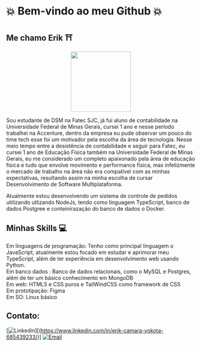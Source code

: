 
#  :boom: Bem-vindo ao meu Github  :boom:

## Me chamo Erik :shinto_shrine:
<div align="center">
  <img height="160em"src="https://github-readme-stats.vercel.app/api/top-langs/?username=yokotaerik&layout=compact&langs_count=7&theme=dark">
</div>

Sou estudante de DSM na Fatec SJC, já fui aluno de contabilidade na Universidade Federal de Minas Gerais, cursei 1 ano e nesse período trabalhei na Accenture, dentro da empresa eu pude observar um pouco do time tech esse foi um motivador pela escolha da área de tecnologia. Nesse meio tempo entre a desistência de contabilidade e seguir para Fatec, eu cursei 1 ano de Educação Física também na Universidade Federal de Minas Gerais, eu me considerado um completo apaixonado pela área de educação física e tudo que envolve movimento e performance física, mas infelizmente o mercado de trabalho na área não era compatível com as minhas expectativas, resultando assim na minha escolha de cursar Desenvolvimento de Software Multiplataforma.

Atualmente estou desenvolvendo um sistema de controle de pedidos utilizando utlizando NodeJs, tendo como linguagem TypeScript, banco de dados Postgree e conteinirazação do banco de dados o Docker.

## Minhas Skills :computer:

Em linguagens de programação: Tenho como principal linguagem o JavaScript, atualmente estou focado em estudar e aprimorar meu TypeScript, além de ter experiência em desenvolvimento web usando Python. <br/>
Em banco dados : Banco de dados relacionais, como o MySQL e Postgres, além de ter um básico conhecimento em MongoDB  <br/>
Em web: HTML5 e CSS puros e TailWindCSS como framework de CSS  <br/> 
Em prototipação: Figma  <br/>
Em SO: Linux básico  <br/>

## Contato: 

[![Linkedin](https://img.shields.io/badge/LinkedIn-0077B5?style=for-the-badge&logo=linkedin&logoColor=white)][(https://www.linkedin.com/in/erik-camara-yokota-685439233/)]
[![Email](https://img.shields.io/badge/Gmail-D14836?style=for-the-badge&logo=gmail&logoColor=white)](mailto:yokota860@gmail.com)
